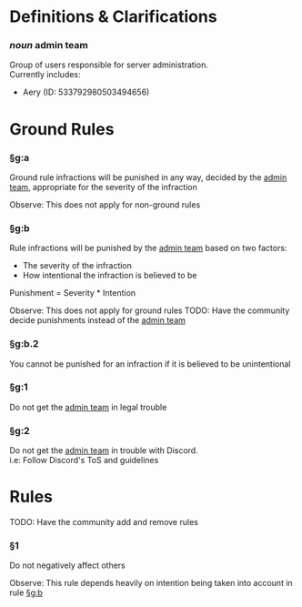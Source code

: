 # Definitions & Clarifications

### *noun* admin team
Group of users responsible for server administration.  
Currently includes:
* Aery (ID: 533792980503494656)

# Ground Rules

### §g:a 
Ground rule infractions will be punished in any way, decided by the [admin team](#noun-admin-team), appropriate for the severity of the infraction

Observe: This does not apply for non-ground rules

### §g:b
Rule infractions will be punished by the [admin team](#noun-admin-team) based on two factors:
* The severity of the infraction
* How intentional the infraction is believed to be

Punishment = Severity * Intention

Observe: This does not apply for ground rules
TODO: Have the community decide punishments instead of the [admin team](#noun-admin-team)

### §g:b.2
You cannot be punished for an infraction if it is believed to be unintentional

### §g:1  
Do not get the [admin team](#noun-admin-team) in legal trouble

### §g:2  
Do not get the [admin team](#noun-admin-team) in trouble with Discord.  
i.e: Follow Discord's ToS and guidelines

# Rules

TODO: Have the community add and remove rules

### §1  
Do not negatively affect others

Observe: This rule depends heavily on intention being taken into account in rule [§g:b](#gb)